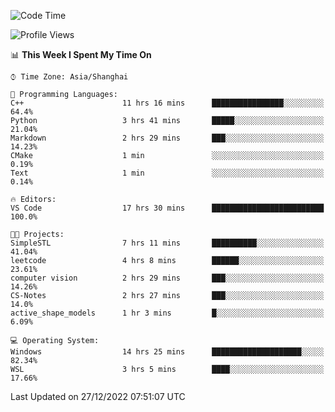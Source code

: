 <!--START_SECTION:waka-->
![Code Time](http://img.shields.io/badge/Code%20Time-507%20hrs%2021%20mins-blue)

![Profile Views](http://img.shields.io/badge/Profile%20Views-6-blue)

📊 **This Week I Spent My Time On** 

```text
⌚︎ Time Zone: Asia/Shanghai

💬 Programming Languages: 
C++                      11 hrs 16 mins      ████████████████░░░░░░░░░   64.4% 
Python                   3 hrs 41 mins       █████░░░░░░░░░░░░░░░░░░░░   21.04% 
Markdown                 2 hrs 29 mins       ███░░░░░░░░░░░░░░░░░░░░░░   14.23% 
CMake                    1 min               ░░░░░░░░░░░░░░░░░░░░░░░░░   0.19% 
Text                     1 min               ░░░░░░░░░░░░░░░░░░░░░░░░░   0.14%

🔥 Editors: 
VS Code                  17 hrs 30 mins      █████████████████████████   100.0%

🐱‍💻 Projects: 
SimpleSTL                7 hrs 11 mins       ██████████░░░░░░░░░░░░░░░   41.04% 
leetcode                 4 hrs 8 mins        ██████░░░░░░░░░░░░░░░░░░░   23.61% 
computer vision          2 hrs 29 mins       ███░░░░░░░░░░░░░░░░░░░░░░   14.26% 
CS-Notes                 2 hrs 27 mins       ███░░░░░░░░░░░░░░░░░░░░░░   14.0% 
active_shape_models      1 hr 3 mins         █░░░░░░░░░░░░░░░░░░░░░░░░   6.09%

💻 Operating System: 
Windows                  14 hrs 25 mins      ████████████████████░░░░░   82.34% 
WSL                      3 hrs 5 mins        ████░░░░░░░░░░░░░░░░░░░░░   17.66%

```


 Last Updated on 27/12/2022 07:51:07 UTC
<!--END_SECTION:waka-->